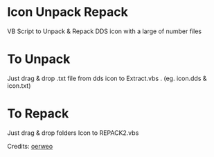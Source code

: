 # Icon Unpack Repack
 VB Script to Unpack & Repack DDS icon with a large of number files

# To Unpack
 Just drag & drop .txt file from dds icon to Extract.vbs . (eg. icon.dds & icon.txt)
 
# To Repack
 Just drag & drop folders Icon to REPACK2.vbs
 
 Credits: [oerweo](https://forum.ragezone.com/members/oerweo.2000426574/)
